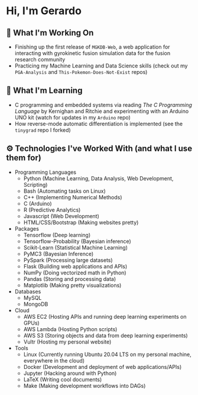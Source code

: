 # Hi, I'm Gerardo

## 🔭 What I'm Working On
- Finishing up the first release of `MGKDB-Web`, a web application for interacting with gyrokinetic fusion simulation data for the fusion
research community
- Practicing my Machine Learning and Data Science skills (check out my `PGA-Analysis` and `This-Pokemon-Does-Not-Exist` repos)
## 🌱 What I'm Learning
- C programming and embedded systems via reading *The C Programming Language* by Kernighan and Ritchie and experimenting with
 an Arduino UNO kit (watch for updates in my `Arduino` repo)
- How reverse-mode automatic differentiation is implemented (see the `tinygrad` repo I forked)
## ⚙️ Technologies I've Worked With (and what I use them for)
- Programming Languages
    - Python (Machine Learning, Data Analysis, Web Development, Scripting)
    - Bash (Automating tasks on Linux)
    - C++ (Implementing Numerical Methods)
    - C (Arduino)
    - R (Predictive Analytics)
    - Javascript (Web Development)
    - HTML/CSS/Bootstrap (Making websites pretty)
- Packages
    - Tensorflow (Deep learning)
    - Tensorflow-Probability (Bayesian inference)
    - Scikit-Learn (Statistical Machine Learning)
    - PyMC3 (Bayesian Inference)
    - PySpark (Processing large datasets)
    - Flask (Building web applications and APIs)
    - NumPy (Doing vectorized math in Python)
    - Pandas (Storing and processing data)
    - Matplotlib (Making pretty visualizations)
- Databases
    - MySQL
    - MongoDB
- Cloud
    - AWS EC2 (Hosting APIs and running deep learning experiments on GPUs)
    - AWS Lambda (Hosting Python scripts)
    - AWS S3 (Storing objects and data from deep learning experiments)
    - Vultr (Hosting my personal website)
- Tools
    - Linux (Currently running Ubuntu 20.04 LTS on my personal machine, everywhere in the cloud)
    - Docker (Development and deployment of web applications/APIs)
    - Jupyter (Hacking around with Python)
    - LaTeX (Writing cool documents)
    - Make (Making development workflows into DAGs)
    


